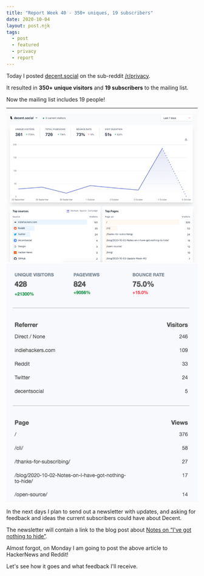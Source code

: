 ```yaml
---
title: "Report Week 40 - 350+ uniques, 19 subscribers"
date: 2020-10-04
layout: post.njk
tags:
  - post
  - featured
  - privacy
  - report
---
```


Today I posted [decent.social](https://decent.social) on the sub-reddit [/r/privacy](https://www.reddit.com/r/privacy/comments/j4wb3h/a_privacyfriendly_decent_twitter_reader/).

It resulted in **350+ unique visitors** and **19 subscribers** to the mailing list.

Now the mailing list includes 19 people!

---

<div class="container my-5">
  <div class="row">
    <div class="col-lg-6 text-center">
      <img alt="350+ uniques" class="img-fluid" src="/img/blog/week-40-analytics.png"/>
    </div>
    <div class="col-lg-6 text-center">
      <img alt="stats" class="img-fluid" src="/img/blog/week-40-stats.png"/>
    </div>
  </div>
</div>


In the next days I plan to send out a newsletter with updates, and asking for feedback and ideas the current subscribers could have about Decent.

The newsletter will contain a link to the blog post about [Notes on “I've got nothing to hide”](/blog/2020-10-02-Notes-on-I-have-got-nothing-to-hide/).

Almost forgot, on Monday I am going to post the above article to HackerNews and Reddit!

Let's see how it goes and what feedback I'll receive.